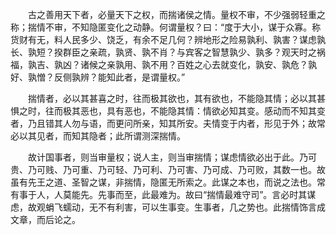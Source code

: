　　古之善用天下者，必量天下之权，而揣诸侯之情。量权不审，不少强弱轻重之称；揣情不审，不知隐匿变化之动静。何谓量权？曰：“度于大小，谋于众寡。称货财有无，料人民多少、饶乏，有余不足几何？辨地形之险易孰利、孰害？谋虑孰长、孰短？揆群臣之亲疏，孰贤、孰不肖？与宾客之智慧孰少、孰多？观天时之祸福，孰吉、孰凶？诸候之亲孰用、孰不用？百姓之心去就变化，孰安、孰危？孰好、孰憎？反侧孰辨？能知此者，是谓量权。”

　　揣情者，必以其甚喜之时，往而极其欲也，其有欲也，不能隐其情；必以其甚惧之时，往而极其恶也，具有恶也，不能隐其情：情欲必知其变。感动而不知其变者，乃且错其人勿与语，而更问所亲，知其所安。夫情变于内者，形见于外；故常必以其见者，而知其隐者；此所谓测深揣情。

　　故计国事者，则当审量权；说人主，则当审揣情；谋虑情欲必出于此。乃可贵、乃可贱、乃可重、乃可轻、乃可利、乃可害、乃可成、乃可败，其数一也。故虽有先王之道、圣智之谋，非揣情，隐匿无所索之。此谋之本也，而说之法也。常有事于人，人莫能先。先事而至，此最难为。故曰“揣情最难守司”。言必时其谋虑，故观蜎飞蠕动，无不有利害，可以生事变。生事者，几之势也。此揣情饰言成文章，而后论之。

